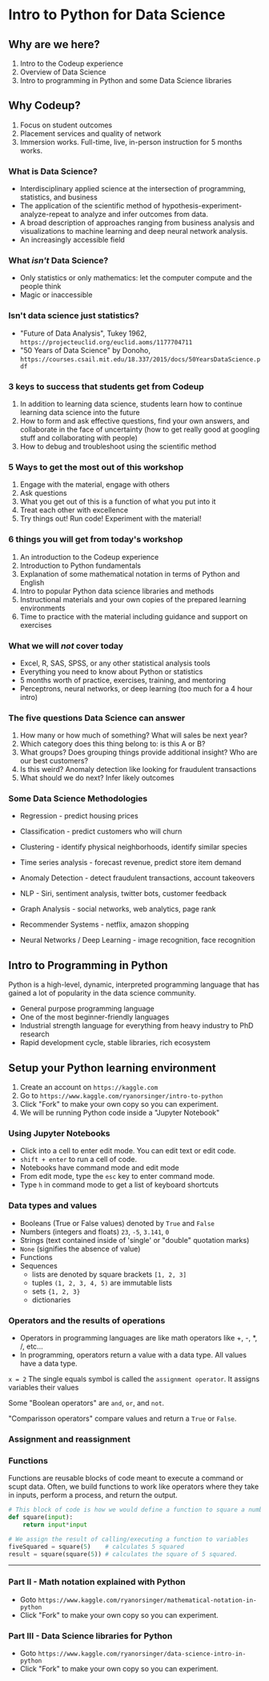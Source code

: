 # Intro to Python for Data Science

## Why are we here?
1. Intro to the Codeup experience
2. Overview of Data Science
3. Intro to programming in Python and some Data Science libraries

## Why Codeup?
1. Focus on student outcomes
2. Placement services and quality of network
3. Immersion works. Full-time, live, in-person instruction for 5 months works.

### What is Data Science?
- Interdisciplinary applied science at the intersection of programming, statistics, and business
- The application of the scientific method of hypothesis-experiment-analyze-repeat to analyze and infer outcomes from data. 
- A broad description of approaches ranging from business analysis and visualizations to machine learning and deep neural network analysis.
- An increasingly accessible field

### What *isn't* Data Science?
- Only statistics or only mathematics: let the computer compute and the people think
- Magic or inaccessible

### Isn't data science just statistics?
- "Future of Data Analysis", Tukey 1962, `https://projecteuclid.org/euclid.aoms/1177704711`
- "50 Years of Data Science" by Donoho, `https://courses.csail.mit.edu/18.337/2015/docs/50YearsDataScience.pdf`

### 3 keys to success that students get from Codeup
1. In addition to learning data science, students learn how to continue learning data science into the future
2. How to form and ask effective questions, find your own answers, and collaborate in the face of uncertainty (how to get really good at googling stuff and collaborating with people)
3. How to debug and troubleshoot using the scientific method

### 5 Ways to get the most out of this workshop
1. Engage with the material, engage with others
2. Ask questions
3. What you get out of this is a function of what you put into it
4. Treat each other with excellence
5. Try things out! Run code! Experiment with the material!

### 6 things you will get from today's workshop
1. An introduction to the Codeup experience
2. Introduction to Python fundamentals
3. Explanation of some mathematical notation in terms of Python and English
4. Intro to popular Python data science libraries and methods
5. Instructional materials and your own copies of the prepared learning environments
6. Time to practice with the material including guidance and support on exercises

### What we will *not* cover today
- Excel, R, SAS, SPSS, or any other statistical analysis tools
- Everything you need to know about Python or statistics
- 5 months worth of practice, exercises, training, and mentoring
- Perceptrons, neural networks, or deep learning (too much for a 4 hour intro)

### The five questions Data Science can answer

1. How many or how much of something? What will sales be next year?
2. Which category does this thing belong to: is this A or B?
3. What groups? Does grouping things provide additional insight? Who are our best customers?
4. Is this weird? Anomaly detection like looking for fraudulent transactions
5. What should we do next? Infer likely outcomes

### Some Data Science Methodologies

- Regression - predict housing prices

- Classification - predict customers who will churn

- Clustering - identify physical neighborhoods, identify similar species

- Time series analysis - forecast revenue, predict store item demand

- Anomaly Detection - detect fraudulent transactions, account takeovers 

- NLP - Siri, sentiment analysis, twitter bots, customer feedback

- Graph Analysis - social networks, web analytics, page rank

- Recommender Systems - netflix, amazon shopping

- Neural Networks / Deep Learning - image recognition, face recognition

## Intro to Programming in Python

Python is a high-level, dynamic, interpreted programming language that has gained a lot of popularity in the data science community.

- General purpose programming language
- One of the most beginner-friendly languages
- Industrial strength language for everything from heavy industry to PhD research
- Rapid development cycle, stable libraries, rich ecosystem

## Setup your Python learning environment
1. Create an account on `https://kaggle.com`
2. Go to `https://www.kaggle.com/ryanorsinger/intro-to-python`
3. Click "Fork" to make your own copy so you can experiment.
4. We will be running Python code inside a "Jupyter Notebook"

### Using Jupyter Notebooks

- Click into a cell to enter edit mode. You can edit text or edit code.
- `shift + enter` to run a cell of code. 
- Notebooks have command mode and edit mode
- From edit mode, type the `esc` key to enter command mode.
- Type `h` in command mode to get a list of keyboard shortcuts

### Data types and values

- Booleans (True or False values) denoted by `True` and `False`
- Numbers (integers and floats) `23`, `-5`, `3.141`, `0`
- Strings (text contained inside of 'single' or "double" quotation marks)
- `None` (signifies the absence of value)
- Functions
- Sequences
    - lists are denoted by square brackets `[1, 2, 3]`
    - tuples `(1, 2, 3, 4, 5)` are immutable lists
    - sets `{1, 2, 3}` 
    - dictionaries

### Operators and the results of operations 

- Operators in programming languages are like math operators like +, -, *, /, etc...
- In programming, operators return a value with a data type. All values have a data type.

`x = 2` The single equals symbol is called the `assignment operator`. It assigns variables their values

Some "Boolean operators" are `and`, `or`, and `not`. 

"Comparisson operators" compare values and return a `True` or `False`.

### Assignment and reassignment

### Functions

Functions are reusable blocks of code meant to execute a command or scupt data. Often, we build functions to work like operators where they take in inputs, perform a process, and return the output.

```python
# This block of code is how we would define a function to square a number
def square(input):    
    return input*input
```

```python
# We assign the result of calling/executing a function to variables
fiveSquared = square(5)    # calculates 5 squared
result = square(square(5)) # calculates the square of 5 squared.
```

<hr>

### Part II - Math notation explained with Python

- Goto `https://www.kaggle.com/ryanorsinger/mathematical-notation-in-python`
- Click "Fork" to make your own copy so you can experiment.

### Part III - Data Science libraries for Python

- Goto `https://www.kaggle.com/ryanorsinger/data-science-intro-in-python`
- Click "Fork" to make your own copy so you can experiment. 